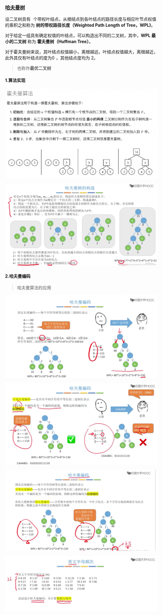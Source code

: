 ### [哈夫曼树](https://oi-wiki.org/ds/huffman-tree/)

设二叉树具有 ![n](data:image/gif;base64,R0lGODlhAQABAIAAAAAAAP///yH5BAEAAAAALAAAAAABAAEAAAIBRAA7) 个带权叶结点，从根结点到各叶结点的路径长度与相应叶节点权值的乘积之和称为 **树的带权路径长度（Weighted Path Length of Tree，WPL)**。

对于给定一组具有确定权值的叶结点，可以构造出不同的二叉树，其中，**WPL 最小的二叉树** 称为 **霍夫曼树（Huffman Tree）**。

对于霍夫曼树来说，其叶结点权值越小，离根越远，叶结点权值越大，离根越近，此外其仅有叶结点的度为0 ![0](data:image/gif;base64,R0lGODlhAQABAIAAAAAAAP///yH5BAEAAAAALAAAAAABAAEAAAIBRAA7)，其他结点度均为 2。

> 也称作**最优二叉树**

#### 1.算法实现

![image-20231110161830734](../../../image/image-20231110161830734.png)

![image-20231110162213026](../../../image/image-20231110162213026.png)

#### 2.哈夫曼编码

> 哈夫曼算法的应用

![image-20231113193617198](../../../image/image-20231113193617198.png)

![image-20231113193949028](../../../image/image-20231113193949028.png)

![image-20231113194612616](../../../image/image-20231113194612616.png)

![image-20231113194643789](../../../image/image-20231113194643789.png)

[1]: https://www.youtube.com/watch?v=KXqZE5-xsSg&amp;t=906s	"哈夫曼树"



